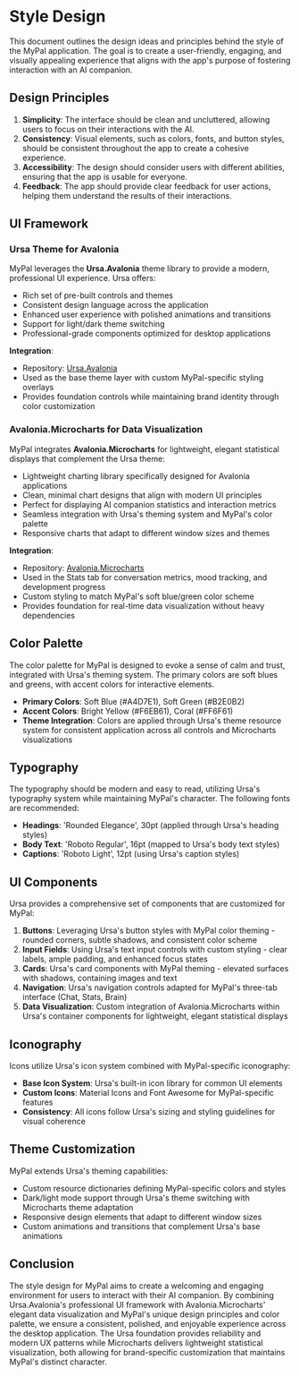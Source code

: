 # Style Design
This document outlines the design ideas and principles behind the style of the MyPal application. The goal is to create a user-friendly, engaging, and visually appealing experience that aligns with the app's purpose of fostering interaction with an AI companion.

## Design Principles

1. **Simplicity**: The interface should be clean and uncluttered, allowing users to focus on their interactions with the AI.
2. **Consistency**: Visual elements, such as colors, fonts, and button styles, should be consistent throughout the app to create a cohesive experience.
3. **Accessibility**: The design should consider users with different abilities, ensuring that the app is usable for everyone.
4. **Feedback**: The app should provide clear feedback for user actions, helping them understand the results of their interactions.

## UI Framework

### Ursa Theme for Avalonia
MyPal leverages the **Ursa.Avalonia** theme library to provide a modern, professional UI experience. Ursa offers:
- Rich set of pre-built controls and themes
- Consistent design language across the application
- Enhanced user experience with polished animations and transitions
- Support for light/dark theme switching
- Professional-grade components optimized for desktop applications

**Integration**: 
- Repository: [Ursa.Avalonia](https://github.com/irihitech/Ursa.Avalonia)
- Used as the base theme layer with custom MyPal-specific styling overlays
- Provides foundation controls while maintaining brand identity through color customization

### Avalonia.Microcharts for Data Visualization
MyPal integrates **Avalonia.Microcharts** for lightweight, elegant statistical displays that complement the Ursa theme:
- Lightweight charting library specifically designed for Avalonia applications
- Clean, minimal chart designs that align with modern UI principles
- Perfect for displaying AI companion statistics and interaction metrics
- Seamless integration with Ursa's theming system and MyPal's color palette
- Responsive charts that adapt to different window sizes and themes

**Integration**:
- Repository: [Avalonia.Microcharts](https://github.com/AvaloniaCommunity/Avalonia.Microcharts)
- Used in the Stats tab for conversation metrics, mood tracking, and development progress
- Custom styling to match MyPal's soft blue/green color scheme
- Provides foundation for real-time data visualization without heavy dependencies

## Color Palette

The color palette for MyPal is designed to evoke a sense of calm and trust, integrated with Ursa's theming system. The primary colors are soft blues and greens, with accent colors for interactive elements.

- **Primary Colors**: Soft Blue (#A4D7E1), Soft Green (#B2E0B2)
- **Accent Colors**: Bright Yellow (#F6EB61), Coral (#FF6F61)
- **Theme Integration**: Colors are applied through Ursa's theme resource system for consistent application across all controls and Microcharts visualizations

## Typography

The typography should be modern and easy to read, utilizing Ursa's typography system while maintaining MyPal's character. The following fonts are recommended:

- **Headings**: 'Rounded Elegance', 30pt (applied through Ursa's heading styles)
- **Body Text**: 'Roboto Regular', 16pt (mapped to Ursa's body text styles)
- **Captions**: 'Roboto Light', 12pt (using Ursa's caption styles)

## UI Components

Ursa provides a comprehensive set of components that are customized for MyPal:

1. **Buttons**: Leveraging Ursa's button styles with MyPal color theming - rounded corners, subtle shadows, and consistent color scheme
2. **Input Fields**: Using Ursa's text input controls with custom styling - clear labels, ample padding, and enhanced focus states
3. **Cards**: Ursa's card components with MyPal theming - elevated surfaces with shadows, containing images and text
4. **Navigation**: Ursa's navigation controls adapted for MyPal's three-tab interface (Chat, Stats, Brain)
5. **Data Visualization**: Custom integration of Avalonia.Microcharts within Ursa's container components for lightweight, elegant statistical displays

## Iconography

Icons utilize Ursa's icon system combined with MyPal-specific iconography:

- **Base Icon System**: Ursa's built-in icon library for common UI elements
- **Custom Icons**: Material Icons and Font Awesome for MyPal-specific features
- **Consistency**: All icons follow Ursa's sizing and styling guidelines for visual coherence

## Theme Customization

MyPal extends Ursa's theming capabilities:
- Custom resource dictionaries defining MyPal-specific colors and styles
- Dark/light mode support through Ursa's theme switching with Microcharts theme adaptation
- Responsive design elements that adapt to different window sizes
- Custom animations and transitions that complement Ursa's base animations

## Conclusion

The style design for MyPal aims to create a welcoming and engaging environment for users to interact with their AI companion. By combining Ursa.Avalonia's professional UI framework with Avalonia.Microcharts' elegant data visualization and MyPal's unique design principles and color palette, we ensure a consistent, polished, and enjoyable experience across the desktop application. The Ursa foundation provides reliability and modern UX patterns while Microcharts delivers lightweight statistical visualization, both allowing for brand-specific customization that maintains MyPal's distinct character.